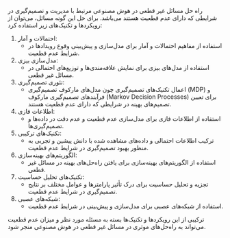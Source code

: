راه حل مسائل غیر قطعی در هوش مصنوعی مرتبط با مدیریت و تصمیم‌گیری در شرایطی که دارای عدم قطعیت هستند می‌باشد.
برای حل این گونه مسائل، می‌توان از رویکردها و تکنیک‌های زیر استفاده کرد:‍
‍
1. احتمالات و آمار: 
	- استفاده از مفاهیم احتمالات و آمار برای مدل‌سازی و پیش‌بینی وقوع رویدادها در شرایط عدم قطعیت.‍
2. مدل‌سازی بیزی: 
	- استفاده از مدل‌های بیزی برای نمایش علاقه‌مندی‌ها و توزیع‌های احتمالی در مسائل غیر قطعی.‍
3. تئوری تصمیم‌گیری:
	- اعمال تکنیک‌های تصمیم‌گیری چون مدل‌های مارکوف تصمیم‌گیری (MDP) و فرآیندهای تصمیم‌گیری مارکوف (Markov Decision Processes) برای تعیین تصمیم‌های بهینه در شرایطی که دارای عدم قطعیت هستند.‍
4. اطلاعات فازی:
	- استفاده از اطلاعات فازی برای مدل‌سازی عدم قطعیت و عدم دقت در داده‌ها و تصمیم‌گیری‌ها.‍
5. تکنیک‌های ترکیبی:
	- ترکیب اطلاعات احتمالی و داده‌های مشاهده شده با دانش پیشین و تجربی به منظور بهبود تصمیم‌گیری در شرایط عدم قطعیت.‍
6. الگوریتم‌های بهینه‌سازی:
	- استفاده از الگوریتم‌های بهینه‌سازی برای یافتن راه‌حل‌های بهینه در مسائل غیر قطعی.‍
7. تکنیک‌های تحلیل حساسیت:
	- تجزیه و تحلیل حساسیت برای درک تأثیر پارامترها و عوامل مختلف بر نتایج تصمیم‌گیری در شرایط عدم قطعیت.‍
8. شبکه‌های عصبی:
	- استفاده از شبکه‌های عصبی برای مدل‌سازی و پیش‌بینی در شرایط عدم قطعیت.‍

ترکیبی از این رویکردها و تکنیک‌ها بسته به مسئله مورد نظر و میزان عدم قطعیت می‌تواند به راه‌حل‌های موثری در مسائل غیر قطعی در هوش مصنوعی منجر شود.
